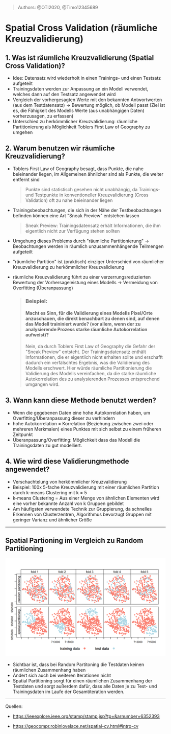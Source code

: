 [comment]: <> (Start Date: 2021-10-01)
[comment]: <> (Issue: #4)
[comment]: <> (Authors: @OTI2020, @Timo12345689)
> Authors: @OTI2020, @Timo12345689 

# Spatial Cross Validation (räumliche Kreuzvalidierung)



## 1. Was ist räumliche Kreuzvalidierung (Spatial Cross Validation)?
   * Idee: Datensatz wird wiederholt in einen Trainings- und einen Testsatz aufgeteilt
   * Trainingsdaten werden zur Anpassung an ein Modell verwendet, welches dann auf den Testsatz angewendet wird
   * Vergleich der vorhergesagten Werte mit den bekannten Antwortwerten (aus dem Testdatensatz) -> Bewertung möglich, ob Modell passt (Ziel ist es, die Fähigkeit des Modells Werte (aus unabhängigen Daten) vorherzusagen, zu erfassen)  
   * Unterschied zu herkömmlicher Kreuzvalidierung: räumliche Partitionierung als Möglichkeit Toblers First Law of Geography zu umgehen



## 2. Warum benutzen wir räumliche Kreuzvalidierung?
   * Toblers First Law of Geography besagt, dass Punkte, die nahe beieinander liegen, im Allgemeinen ähnlicher sind als Punkte, die weiter entfernt sind
      >  Punkte sind statistisch gesehen nicht unabhängig, da Trainings- und Testpunkte in konventioneller Kreuzvalidierung (Cross Validation) oft zu nahe beieinander liegen
   * Trainingsbeobachtungen, die sich in der Nähe der Testbeobachtungen befinden können eine Art "Sneak Preview" entstehen lassen
      >  Sneak Preview: Trainingsdatensatz erhält Informationen, die ihm eigentlich nicht zur Verfügung stehen sollten 
   * Umgehung dieses Problems durch "räumliche Partitionierung" -> Beobachtungen werden in räumlich unzusammenhängende Teilmengen aufgeteilt
   * "räumliche Partition" ist (praktisch) einziger Unterschied von räumlicher Kreuzvalidierung zu herkömmlicher Kreuzvalidierung
   * räumliche Kreuzvalidierung führt zu einer verzerrungsreduzierten Bewertung der Vorhersageleistung eines Modells -> Vermeidung von Overfitting (Überanpassung)

   
      > ### Beispiel:
      > #### Macht es Sinn, für die Validierung eines Modells Pixel/Orte anzuschauen, die direkt benachbart zu denen sind, auf denen das Modell traininiert wurde? (vor allem, wenn der zu analysierende Prozess starke räumliche Autokorrelation aufweist)?
      > Nein, da durch Toblers First Law of Geography die Gefahr der "Sneak Preview" entsteht. Der Trainingsdatensatz enthält Informationen, die er eigentlich nicht erhalten sollte und erschafft dadurch ein verfälschtes Ergebnis, was die Validierung des Modells erschwert. Hier würde räumliche Partitionierung die Validierung des Modells vereinfachen, da die starke räumliche Autokorrelation des zu analysierenden Prozesses entsprechend umgangen wird. 




## 3. Wann kann diese Methode benutzt werden?
   * Wenn die gegebenen Daten eine hohe Autokorrelation haben, um Overfitting/Überanpassung dieser zu verhindern
   * hohe Autokorrelation = Korrelation (Beziehung zwischen zwei oder mehreren Merkmalen) eines Punktes mit sich selbst zu einem früheren Zeitpunkt
   * Überanpassung/Overfitting:  Möglichkeit dass das Modell die Trainingsdaten zu gut modelliert.
    


   
    
## 4. Wie wird diese Validierungmethode angewendet?
   * Verschachtelung von herkömmlicher Kreuzvalidierung 
   * Beispiel: 100x 5-fache Kreuzvalidierung mit einer räumlichen Partition durch k-means Clustering mit k = 5
   * k-means Clustering = Aus einer Menge von ähnlichen Elementen wird eine vorher bekannte Anzahl von k Gruppen gebildet
   * Am häufigsten verwendete Technik zur Gruppierung, da schnelles Erkennen von Clusterzentren, Algorithmus bevorzugt Gruppen mit geringer Varianz und ähnlicher Größe



------------------------------------------------------------------------------------
## Spatial Partioning im Vergleich zu Random Partitioning

   <img src="Vgl_partitionierungs_Methoden.png" alt="Räumliche Kreuzvalidierung im Vergleich zu herkömmlicher Kreuzvalidierung" width="600" heigth ="300"/>


   * Sichtbar ist, dass bei Random Partitoning die Testdaten keinen räumlichen Zusammenhang haben
   * Ändert sich auch bei weiteren Iterationen nicht
   * Spatial Partitioning sorgt für einen räumlichen Zusammenhang der Testdaten und sorgt außerdem dafür, dass alle Daten je zu Test- und Trainingsdaten im Laufe der Gesamtiteration werden.


------------------------------------------------------------------------------------

   Quellen: 
   * https://ieeexplore.ieee.org/stamp/stamp.jsp?tp=&arnumber=6352393

   * https://geocompr.robinlovelace.net/spatial-cv.html#intro-cv

